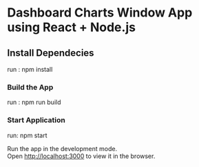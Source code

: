 # Dashboard Charts Window App using React + Node.js 

## Install Dependecies

run : npm install

### Build the App

run : npm run build

### Start Application

run: npm start

Run the app in the development mode.\
Open [http://localhost:3000](http://localhost:3000) to view it in the browser.
